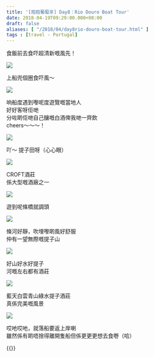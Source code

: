 ```yaml
---
title: '[抱抱葡萄牙] Day8：Rio Douro Boat Tour'
date: 2018-04-19T09:29:00.000+08:00
draft: false
aliases: [ "/2018/04/day8rio-douro-boat-tour.html" ]
tags : [travel - Portugal]
---
```


食飯前去食吓超清新嘅風先！  

![](/images/portugal8b.jpg)

上船兜個圈食吓風～  

![](https://c1.staticflickr.com/5/4324/35233980243_d77d0e8afb_z.jpg)

响船度遇到嚟呢度遊覽嘅當地人  
好好客呀佢哋  
分咗啲佢哋自己釀嘅白酒俾我哋一齊飲  
cheers～～～！  

![](https://c1.staticflickr.com/1/836/41498843042_e474c70824_z.jpg)

吖～ 提子田呀（心心眼）  

![](https://c1.staticflickr.com/1/827/40646599695_b6bdb22eef_z.jpg)

CROFT酒莊  
係大型嘅酒廠之一  

![](https://c1.staticflickr.com/1/796/41498841862_b887f41182_z.jpg)

遊到呢條橋就調頭  

![](https://c1.staticflickr.com/1/812/40646599225_79d2c454f1_z.jpg)

條河好靜，吹埋嚟啲風好舒服  
仲有一望無際嘅提子山  

![](https://c1.staticflickr.com/1/873/40646600825_1f332c3902_z.jpg)

好山好水好提子  
河嘅左右都有酒莊  

![](https://c1.staticflickr.com/1/887/41498844002_a3045d4b7d_z.jpg)

藍天白雲青山綠水提子酒莊  
真係完美嘅風景  

![](https://c1.staticflickr.com/1/796/40646600285_3687c24011_z.jpg)

哎吔哎吔，就落船要返上岸喇  
雖然係有啲唔捨得離開隻船但係更更更想去食嘢（哈）  


{{<portugal>}}  
